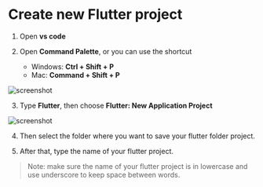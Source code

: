 # Create new Flutter project

1. Open **vs code**

2. Open **Command Palette**, or you can use the shortcut

   - Windows: **Ctrl + Shift + P**
   - Mac: **Command + Shift + P**

![screenshot](https://lh5.googleusercontent.com/VwZI0144QyrgOwuK49U4x39gfwJOiq3baOIk6YYc_HdRbw188vSBxFZSB0bgYUp5NjxMEXxJ3MiyuQAEln_gphbDJ6TptwB7dDvNzCzp0gxVwBL4P3QQntgDbzm3p2x6m04siP-T)

3. Type **Flutter**, then choose **Flutter: New Application Project**

![screenshot](https://lh4.googleusercontent.com/jyV_1g-v9FEkbgImN3qZ11ReOGcwAy_BgTcJM6ZW4oRKtfekQGEmAZGcYvSdRDrkixT4va1r6BWZFq5tTfne5YyC-CXaTsZLQwL9xqtqJ9evnspiPC2bIXbaJpXhD_dTHYPvor_Y)

4. Then select the folder where you want to save your flutter folder project.

5. After that, type the name of your flutter project.

> Note: make sure the name of your flutter project is in lowercase and use underscore to keep space between words.
